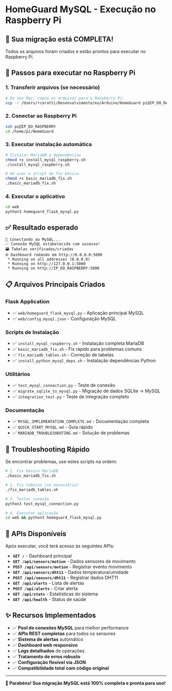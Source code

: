 # HomeGuard MySQL - Execução no Raspberry Pi

## 🎯 Sua migração está COMPLETA!

Todos os arquivos foram criados e estão prontos para executar no Raspberry Pi.

## 🚀 Passos para executar no Raspberry Pi

### 1. Transferir arquivos (se necessário)
```bash
# Do seu Mac, copie os arquivos para o Raspberry Pi:
scp -r /Users/rcaratti/Desenvolvimento/eu/Arduino/HomeGuard pi@IP_DO_RASPBERRY:/home/pi/
```

### 2. Conectar ao Raspberry Pi
```bash
ssh pi@IP_DO_RASPBERRY
cd /home/pi/HomeGuard
```

### 3. Executar instalação automática
```bash
# Instalar MariaDB e dependências
chmod +x install_mysql_raspberry.sh
./install_mysql_raspberry.sh

# OU usar o script de fix básico
chmod +x basic_mariadb_fix.sh
./basic_mariadb_fix.sh
```

### 4. Executar o aplicativo
```bash
cd web
python3 homeguard_flask_mysql.py
```

## ✅ Resultado esperado
```
🔄 Conectando ao MySQL...
✅ Conexão MySQL estabelecida com sucesso!
🗃️ Tabelas verificadas/criadas
🌐 Dashboard rodando em http://0.0.0.0:5000
 * Running on all addresses (0.0.0.0)
 * Running on http://127.0.0.1:5000
 * Running on http://IP_DO_RASPBERRY:5000
```

## 📋 Arquivos Principais Criados

### Flask Application
- ✅ `web/homeguard_flask_mysql.py` - Aplicação principal MySQL
- ✅ `web/config_mysql.json` - Configuração MySQL

### Scripts de Instalação 
- ✅ `install_mysql_raspberry.sh` - Instalação completa MariaDB
- ✅ `basic_mariadb_fix.sh` - Fix rápido para problemas comuns
- ✅ `fix_mariadb_tables.sh` - Correção de tabelas
- ✅ `install_python_mysql_deps.sh` - Instalação dependências Python

### Utilitários
- ✅ `test_mysql_connection.py` - Teste de conexão
- ✅ `migrate_sqlite_to_mysql.py` - Migração de dados SQLite → MySQL
- ✅ `integration_test.py` - Teste de integração completo

### Documentação
- ✅ `MYSQL_IMPLEMENTATION_COMPLETE.md` - Documentação completa
- ✅ `QUICK_START_MYSQL.md` - Guia rápido
- ✅ `MARIADB_TROUBLESHOOTING.md` - Solução de problemas

## 🔧 Troubleshooting Rápido

Se encontrar problemas, use estes scripts na ordem:

```bash
# 1. Fix básico MariaDB
./basic_mariadb_fix.sh

# 2. Fix tabelas (se necessário)
./fix_mariadb_tables.sh

# 3. Testar conexão
python3 test_mysql_connection.py

# 4. Executar aplicação
cd web && python3 homeguard_flask_mysql.py
```

## 📱 APIs Disponíveis

Após executar, você terá acesso às seguintes APIs:

- **`GET /`** - Dashboard principal
- **`GET /api/sensors/motion`** - Dados sensores de movimento  
- **`POST /api/sensors/motion`** - Registrar evento movimento
- **`GET /api/sensors/dht11`** - Dados temperatura/umidade
- **`POST /api/sensors/dht11`** - Registrar dados DHT11
- **`GET /api/alerts`** - Lista de alertas
- **`POST /api/alerts`** - Criar alerta
- **`GET /api/stats`** - Estatísticas do sistema
- **`GET /api/health`** - Status de saúde

## ✨ Recursos Implementados

- ✅ **Pool de conexões MySQL** para melhor performance
- ✅ **APIs REST completas** para todos os sensores
- ✅ **Sistema de alertas** automático
- ✅ **Dashboard web responsivo**
- ✅ **Logs detalhados** de operações
- ✅ **Tratamento de erros robusto**
- ✅ **Configuração flexível via JSON**
- ✅ **Compatibilidade total com código original**

---

**🎉 Parabéns! Sua migração MySQL está 100% completa e pronta para uso!**
